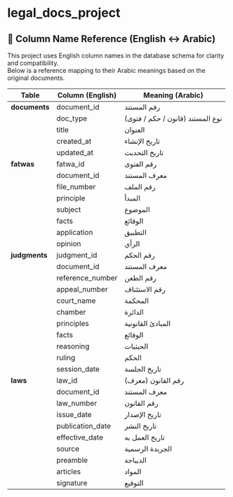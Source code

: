# legal_docs_project
## 📖 Column Name Reference (English ↔ Arabic)

This project uses English column names in the database schema for clarity and compatibility.  
Below is a reference mapping to their Arabic meanings based on the original documents.  

| **Table**     | **Column (English)** | **Meaning (Arabic)**             |
| ------------- | -------------------- | -------------------------------- |
| **documents** | document_id          | رقم المستند                      |
|               | doc_type             | نوع المستند (قانون / حكم / فتوى) |
|               | title                | العنوان                          |
|               | created_at           | تاريخ الإنشاء                    |
|               | updated_at           | تاريخ التحديث                    |
| **fatwas**    | fatwa_id             | رقم الفتوى                       |
|               | document_id          | معرف المستند                     |
|               | file_number          | رقم الملف                        |
|               | principle            | المبدأ                           |
|               | subject              | الموضوع                          |
|               | facts                | الوقائع                          |
|               | application          | التطبيق                          |
|               | opinion              | الرأي                            |
| **judgments** | judgment_id          | رقم الحكم                        |
|               | document_id          | معرف المستند                     |
|               | reference_number     | رقم الطعن                        |
|               | appeal_number        | رقم الاستئناف                    |
|               | court_name           | المحكمة                          |
|               | chamber              | الدائرة                          |
|               | principles           | المبادئ القانونية                |
|               | facts                | الوقائع                          |
|               | reasoning            | الحيثيات                         |
|               | ruling               | الحكم                            |
|               | session_date         | تاريخ الجلسة                     |
| **laws**      | law_id               | رقم القانون (معرف)               |
|               | document_id          | معرف المستند                     |
|               | law_number           | رقم القانون                      |
|               | issue_date           | تاريخ الإصدار                    |
|               | publication_date     | تاريخ النشر                      |
|               | effective_date       | تاريخ العمل به                   |
|               | source               | الجريدة الرسمية                  |
|               | preamble             | الديباجة                         |
|               | articles             | المواد                           |
|               | signature            | التوقيع                          |

